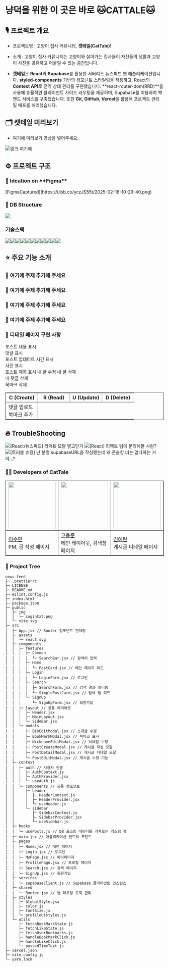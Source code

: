 <h1>냥덕을 위한 이 곳은 바로 🐱CATTALE🐱</h1>
<h2>🎙️ 프로젝트 개요</h2>

- 프로젝트명 : 고양이 집사 커뮤니티, **캣테일(CatTale)**!

- 소개 : 고양이 집사 커뮤니티는 고양이와 살아가는 집사들이 자신들의 생활과 고양이 사진을 공유하고 어울릴 수 있는 공간입니다.
- **캣테일**은 **React**와 **Supabase**를 활용한 서버리스 뉴스피드 웹 애플리케이션입니다. **styled-components** 기반의 컴포넌트 스타일링을 적용하고, React의 **Context API**로 전역 상태 관리를 구현했습니다. **react-router-dom(RRD)**을 사용해 효율적인 클라이언트 사이드 라우팅을 제공하며, Supabase를 이용하여 백엔드 서비스를 구축했습니다. 또한 **Git, GitHub, Vercel**을 활용해 프로젝트 관리 및 배포를 처리했습니다.

<h2>🗂️ 캣테일 미리보기</h2>

- 여기에 미리보기 영상을 넣어주세요..

![링크 여기에]()

<h2>⚙️ 프로젝트 구조</h2>
<h3>🌱 Ideation on **Figma**</h3>
[FigmaCaptured](https://i.ibb.co/yczJS55t/2025-02-18-10-29-40.png)

<h3>🔨 DB Structure</h3>
<img src="https://i.ibb.co/XZtzkkv5/supabase-schema-abtgpogydlsfqgmzgunp-1.png">

<h3>기술스택</h3>
<img src="https://img.shields.io/badge/React-61DAFB?style=for-the-badge&logo=react&logoColor=white"><img src="https://img.shields.io/badge/Vite-646CFF?style=for-the-badge&logo=vite&logoColor=white"><img src="https://img.shields.io/badge/Vercel-000000?style=for-the-badge&logo=vercel&logoColor=white"><img src="https://img.shields.io/badge/HTML5-E34F26?style=for-the-badge&logo=html5&logoColor=white"><img src="https://img.shields.io/badge/Styled%20Components-DB7093?style=for-the-badge&logo=styled-components&logoColor=white"><img src="https://img.shields.io/badge/React%20Router%20Dom-CA4245?style=for-the-badge&logo=react-router&logoColor=white"><img src="https://img.shields.io/badge/Supabase-3ECF8E?style=for-the-badge&logo=supabase&logoColor=white"><img src="https://img.shields.io/badge/ESLint-4B32C3?style=for-the-badge&logo=eslint&logoColor=white"><img src="https://img.shields.io/badge/Prettier-F7B93E?style=for-the-badge&logo=prettier&logoColor=white"><img src="https://img.shields.io/badge/Figma-F24E1E?style=for-the-badge&logo=figma&logoColor=white"><img src="https://img.shields.io/badge/Excalidraw-000000?style=for-the-badge&logo=excalidraw&logoColor=white">

<h2>⭐ 주요 기능 소개</h2>
<h3>🔨 여기에 주제 추가해 주세요</h3>

<h3>🔨 여기에 주제 추가해 주세요</h3>

<h3>🔨 여기에 주제 추가해 주세요</h3>

<h3>🔨 여기에 주제 추가해 주세요</h3>

<h3>🔨 디테일 페이지 구현 사항</h3>
<table border="1" style="table-layout: fixed; width: 100%;">
  <tr>
    <th style="width: 25%;">C (Create)</th>
    <th style="width: 25%;">R (Read)</th>
    <th style="width: 25%;">U (Update)</th>
    <th style="width: 25%;">D (Delete)</th>
  </tr>
  <tr>
    <td>댓글 업로드<br>북마크 추가</td>
    <td">포스트 내용 표시<br>댓글 표시<br>포스트 업데이트 시간 표시<br>사진 표시<br>포스트 제목 표시</td>
    <td">내 글 수정</td>
    <td">내 글 삭제<br>내 댓글 삭제<br>북마크 삭제</td>
  </tr>
</table>

<h2>🔥 TroubleShooting</h2>

![[React/뉴스피드] 리액트 모달 열고닫기](https://velog.io/@ye21iin/React%EB%89%B4%EC%8A%A4%ED%94%BC%EB%93%9C-%EB%A6%AC%EC%95%A1%ED%8A%B8-%EB%AA%A8%EB%8B%AC-%EC%97%B4%EA%B3%A0%EB%8B%AB%EA%B8%B0)
![[React] 리액트 팀에 문의해볼 사람?](https://velog.io/@ye21iin/React)
![[트러블 슈팅] 난 분명 supabaseURL을 작성했는데 왜 콘솔창 너는 없다하는 거야...?](https://velog.io/@suminlee0409/%ED%8A%B8%EB%9F%AC%EB%B8%94-%EC%8A%88%ED%8C%85-%EB%82%9C-%EB%B6%84%EB%AA%85-supabaseURL%EC%9D%84-%EC%9E%91%EC%84%B1%ED%96%88%EB%8A%94%EB%8D%B0-%EC%99%9C-%EC%BD%98%EC%86%94%EC%B0%BD-%EB%84%88%EB%8A%94-%EC%97%86%EB%8B%A4%ED%95%98%EB%8A%94-%EA%B1%B0%EC%95%BC)

<h3>👩‍💻 Developers of CatTale</h3>
<table border="1" style="table-layout: fixed; width: 100%;">
  <tr>
    <td><img src="https://ca.slack-edge.com/T06B9PCLY1E-U081PDNMJUC-89f6d2d0d6f9-512" width="150" height="150" /></td>
    <td><img src="https://teamsparta.notion.site/image/https%3A%2F%2Fprod-files-secure.s3.us-west-2.amazonaws.com%2F83c75a39-3aba-4ba4-a792-7aefe4b07895%2F198fd683-95af-47cc-a21f-6097470b26a0%2Fimage.png?table=block&id=03bf68ad-34e5-4ea6-bea3-839b93755324&spaceId=83c75a39-3aba-4ba4-a792-7aefe4b07895&width=570&userId=&cache=v2" width="150" height="150" /></td>
    <td><img src="https://ca.slack-edge.com/T06B9PCLY1E-U085UV7EFJ8-2d508440fcb7-512" width="150" height="150" /></td>
    <td><img src="https://ca.slack-edge.com/T06B9PCLY1E-U0826AQQD8D-21212b12fa34-512" width="150" height="150" /></td>
    <td><img src="https://ca.slack-edge.com/T06B9PCLY1E-U08091A9WCA-96a193c11de1-512" width="150" height="150" /></td>
    <td><img src="https://ca.slack-edge.com/T06B9PCLY1E-U085TP6610T-d80baf6fe23e-512" width="150" height="150" /></td>
  </tr>
  </tr>
  <tr>
    <td><a href="https://github.com/Sumin-Lee12">이수민</a><br><span>PM, 글 작성 페이지</span></td>
    <td><a href="https://github.com/mbdyjk">고용준</a><br><span>메인 레이아웃, 검색창 페이지</span></td>
    <td><a href="https://github.com/ye21iin">김예린</a><br><span>게시글 디테일 페이지</span></td>
    <td><a href="https://github.com/shoney02">김시헌</a><br><span>북마크 페이지</span></td>
    <td><a href="https://github.com/parkminjo">박민조</a><br><span>로그인&회원가입 페이지, 메인 페이지</span></td>
    <td><a href="https://github.com/woozizi">최종욱</a><br><span>마이 페이지, 프로필 수정</span></td>
  </tr>
</table>

<h3>🌳 Project Tree</h3>

```
news-feed
├─ .prettierrc
├─ LICENSE
├─ README.md
├─ eslint.config.js
├─ index.html
├─ package.json
├─ public
│  ├─ img
│  │  └─ LoginCat.png
│  └─ vite.svg
├─ src
│  ├─ App.jsx // Router 컴포넌트 렌더링
│  ├─ assets
│  │  └─ react.svg
│  ├─ components
│  │  ├─ features
│  │  │  ├─ Common
│  │  │  │  └─ SearchBar.jsx // 검색어 입력
│  │  │  ├─ Home
│  │  │  │  └─ PostCard.jsx // 메인 페이지 피드
│  │  │  ├─ Login
│  │  │  │  └─ LoginForm.jsx // 로그인
│  │  │  ├─ Search
│  │  │  │  ├─ SearchForm.jsx // 검색 결과 필터링
│  │  │  │  └─ SimplePostCard.jsx // 탐색 탭 피드
│  │  │  └─ SignUp
│  │  │     └─ SignUpForm.jsx // 회원가입
│  │  ├─ layout // 공통 레이아웃
│  │  │  ├─ Header.jsx
│  │  │  ├─ MainLayout.jsx
│  │  │  └─ SideBar.jsx
│  │  └─ modals
│  │     ├─ BioEditModal.jsx // 소개글 수정
│  │     ├─ BookMarkModal.jsx // 북마크 표시
│  │     ├─ NicknameEditModal.jsx // 닉네임 수정
│  │     ├─ PostCreateModal.jsx // 게시글 작성 모달
│  │     ├─ PostDetailModal.jsx // 게시글 디테일 모달
│  │     └─ PostEditModal.jsx // 게시글 수정 기능
│  ├─ context
│  │  ├─ auth // 사용자 인증
│  │  │  ├─ AuthContext.js
│  │  │  ├─ AuthProvider.jsx
│  │  │  └─ useAuth.js
│  │  └─ components // 공통 컴포넌트
│  │     ├─ header
│  │     │  ├─ HeaderContext.js
│  │     │  ├─ HeaderProvider.jsx
│  │     │  └─ useHeader.js
│  │     └─ sidebar
│  │        ├─ SidebarContext.js
│  │        ├─ SidebarProvider.jsx
│  │        └─ useSidebar.js
│  ├─ hooks
│  │  └─ usePosts.js // DB 포스트 데이터를 가져오는 커스텀 훅
│  ├─ main.jsx // 애플리케이션 엔트리 포인트
│  ├─ pages
│  │  ├─ Home.jsx // 메인 페이지
│  │  ├─ Login.jsx // 로그인
│  │  ├─ MyPage.jsx // 마이페이지
│  │  ├─ ProfilePage.jsx // 프로필 페이지
│  │  ├─ Search.jsx // 검색 페이지
│  │  └─ SignUp.jsx // 회원가입
│  ├─ services
│  │  └─ supabaseClient.js // Supabase 클라이언트 인스턴스
│  ├─ shared
│  │  └─ Router.jsx // 앱 라우팅 로직 관리
│  ├─ styles
│  │  ├─ GlobalStyle.jsx
│  │  ├─ color.js
│  │  ├─ fontSize.js
│  │  └─ profileUistyles.js
│  └─ utils
│     ├─ fetchBookMarkState.js
│     ├─ fetchLikeState.js
│     ├─ fetchUserBookmarks.js
│     ├─ handleBookMarkClick.js
│     ├─ handleLikeClick.js
│     └─ passedTimeText.js
├─ vercel.json
├─ vite.config.js
└─ yarn.lock
```
